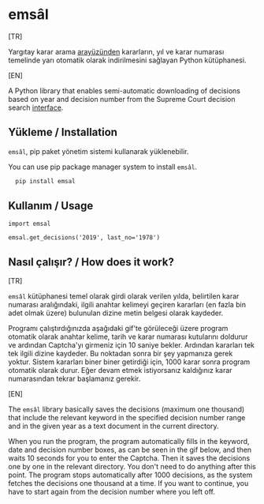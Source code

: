 
# emsâl

[TR]

Yargıtay karar arama [arayüzünden](https://karararama.yargitay.gov.tr/YargitayBilgiBankasiIstemciWeb/) kararların, yıl ve karar numarası temelinde yarı otomatik olarak indirilmesini sağlayan Python kütüphanesi.

[EN]

A Python library that enables semi-automatic downloading of decisions based on year and decision number from the Supreme Court decision search [interface](https://karararama.yargitay.gov.tr/YargitayBilgiBankasiIstemciWeb/).

## Yükleme / Installation

```emsâl```, pip paket yönetim sistemi kullanarak yüklenebilir.

You can use pip package manager system to install ```emsâl```.
```bash 
  pip install emsal
```
  
## Kullanım / Usage

    import emsal

    emsal.get_decisions('2019', last_no='1978')

## Nasıl çalışır? / How does it work?

[TR]

```emsâl``` kütüphanesi temel olarak girdi olarak verilen yılda, belirtilen karar numarası aralığındaki, ilgili anahtar kelimeyi geçiren kararları (en fazla bin adet olmak üzere) bulunulan dizine metin belgesi olarak kaydeder.

Programı çalıştırdığınızda aşağıdaki gif'te görüleceği üzere program otomatik olarak anahtar kelime, tarih ve karar numarası kutularını doldurur ve ardından Captcha'yı girmeniz için 10 saniye bekler. Ardından kararları tek tek ilgili dizine kaydeder. Bu noktadan sonra bir şey yapmanıza gerek yoktur. Sistem kararları biner biner getirdiği için, 1000 karar sonra program otomatik olarak durur. Eğer devam etmek istiyorsanız kaldığınız karar numarasından tekrar başlamanız gerekir.

[EN]

The ```emsâl``` library basically saves the decisions (maximum one thousand) that include the relevant keyword in the specified decision number range and in the given year as a text document in the current directory.

When you run the program, the program automatically fills in the keyword, date and decision number boxes, as can be seen in the gif below, and then waits 10 seconds for you to enter the Captcha. Then it saves the decisions one by one in the relevant directory. You don't need to do anything after this point. The program stops automatically after 1000 decisions, as the system fetches the decisions one thousand at a time. If you want to continue, you have to start again from the decision number where you left off.